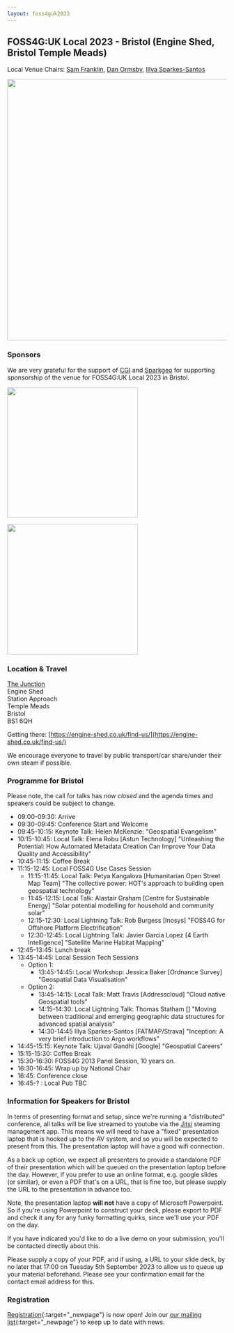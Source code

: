 ```yaml
---
layout: foss4guk2023
---
```


## FOSS4G:UK Local 2023 - Bristol (Engine Shed, Bristol Temple Meads)

Local Venue Chairs: [Sam Franklin](), [Dan Ormsby](https://linkedin.com/in/danielormsby/), [Illya Sparkes-Santos](https://www.linkedin.com/in/illyasantos/)

<img src="images/engineshed.jpeg" width="600" align="middle">


### Sponsors

We are very grateful for the support of [CGI](https://www.cgi.com/en) and [Sparkgeo](https://www.sparkgeo.com) for supporting sponsorship of the venue for FOSS4G:UK Local 2023 in Bristol. <br>

[<img src="images/logo_cgi_color.png" width="300" align="middle">](https://www.cgi.com/en)

[<img src="images/sparkgeo-logo-black.png" width="300" align="middle">](https://sparkgeo.com/)


### Location & Travel

[The Junction](https://www.openstreetmap.org/#map=19/51.44889/-2.58330)<br>
Engine Shed<br>
Station Approach<br>
Temple Meads<br>
Bristol<br>
BS1 6QH<br>

Getting there: [https://engine-shed.co.uk/find-us/](https://engine-shed.co.uk/find-us/)

We encourage everyone to travel by public transport/car share/under their own steam if possible.

### Programme for Bristol

Please note, the call for talks has now *closed* and the agenda times and speakers could be subject to change.

* 09:00-09:30: Arrive
* 09:30-09:45: Conference Start and Welcome
* 09:45-10:15: Keynote Talk: Helen McKenzie: "Geospatial Evangelism"
* 10:15-10:45: Local Talk: Elena Robu [Astun Technology] "Unleashing the Potential: How Automated Metadata Creation Can Improve Your Data Quality and Accessibility"
* 10:45-11:15: Coffee Break
* 11:15-12:45: Local FOSS4G Use Cases Session
    * 11:15-11:45: Local Talk: Petya Kangalova [Humanitarian Open Street Map Team] "The collective power: HOT's approach to building open geospatial technology"
    * 11:45-12:15: Local Talk: Alastair Graham [Centre for Sustainable Energy] "Solar potential modelling for household and community solar"
    * 12:15-12:30: Local Lightning Talk: Rob Burgess [Inosys] "FOSS4G for Offshore Platform Electrification"
    * 12:30-12:45: Local Lightning Talk: Javier Garcia Lopez [4 Earth Intelligence] "Satellite Marine Habitat Mapping"
* 12:45-13:45: Lunch break
* 13:45-14:45: Local Session Tech Sessions
    * Option 1:
        * 13:45-14:45: Local Workshop: Jessica Baker [Ordnance Survey] "Geospatial Data Visualisation"  
    * Option 2:	
        * 13:45-14:15: Local Talk: Matt Travis [Addresscloud] "Cloud native Geospatial tools"
        * 14:15-14:30: Local Lightning Talk: Thomas Statham [] "Moving between traditional and emerging geographic data structures for advanced spatial analysis"
        * 14:30-14:45 Illya Sparkes-Santos [FATMAP/Strava] "Inception: A very brief introduction to Argo workflows"
* 14:45-15:15: Keynote Talk: Ujaval Gandhi [Google] "Geospatial Careers"
* 15:15-15:30: Coffee Break
* 15:30-16:30: FOSS4G 2013 Panel Session, 10 years on.
* 16:30-16:45: Wrap up by National Chair
* 16:45: Conference close
* 16:45-? : Local Pub TBC

### Information for Speakers for Bristol

In terms of presenting format and setup, since we're running a "distributed" conference, all talks will be live streamed to youtube via the [Jitsi](https://jitsi.org/) steaming management app. This means we will need to have a "fixed" presentation laptop that is hooked up to the AV system, and so you will be expected to present from this. The presentation laptop will have a good wifi connection.

As a back up option, we expect all presenters to provide a standalone PDF of their presentation which will be queued on the presentation laptop before the day. However, if you prefer to use an online format, e.g. google slides (or similar), or even a PDF that's on a URL, that is fine too, but please supply the URL to the presentation in advance too.

Note, the presentation laptop **will not** have a copy of Microsoft Powerpoint. So if you're using Powerpoint to construct your deck, please export to PDF and check it any for any funky formatting quirks, since we'll use your PDF on the day.

If you have indicated you'd like to do a live demo on your submission, you'll be contacted directly about this.

Please supply a copy of your PDF, and if using, a URL to your slide deck, by no later that 17:00 on Tuesday 5th September 2023 to allow us to queue up your material beforehand. Please see your confirmation email for the contact email address for this.

### Registration

[Registration](https://www.eventbrite.co.uk/e/foss4g-uk-local-2023-tickets-663598610307){:target="_newpage"} is now open! Join our [our mailing list](https://lists.osgeo.org/mailman/listinfo/uk){:target="_newpage"} to keep up to date with news. 
